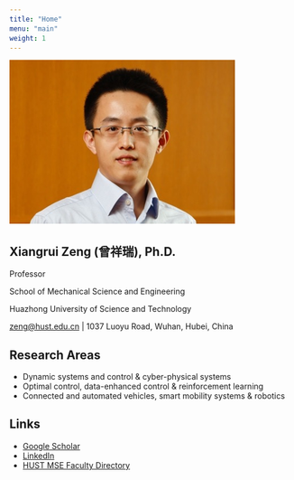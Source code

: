 ```yaml
---
title: "Home"
menu: "main"
weight: 1
---
```


![Example image](/images/xz.jpg#center)

## Xiangrui Zeng (曾祥瑞), Ph.D.

Professor

School of Mechanical Science and Engineering

Huazhong University of Science and Technology

zeng@hust.edu.cn | 1037 Luoyu Road, Wuhan, Hubei, China


## Research Areas

* Dynamic systems and control & cyber-physical systems
* Optimal control, data-enhanced control & reinforcement learning
* Connected and automated vehicles, smart mobility systems & robotics


## Links

* [Google Scholar](https://scholar.google.com/citations?user=yyZvassAAAAJ&hl=en)
* [LinkedIn](https://www.linkedin.com/in/xiangrui-zeng-435218a7/)
* [HUST MSE Faculty Directory](http://english.mse.hust.edu.cn/info/1069/2533.htm)  



